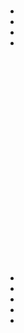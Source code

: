 # 

## 









> 

[]()[]()

## 

- 
- 
- 
- 

## 

![]()



## 

![]()



![]()



![]()



![]()



![]()



![]()



![]()



![]()



![]()



## 

![]()



![]()



![]()



![]()



## 

![]()



![]()



![]()



## 



![]()



## 

- []()
- []()
- []()
- []()
- []()

